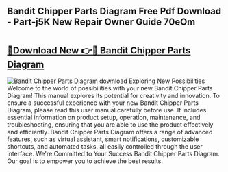 ## Bandit Chipper Parts Diagram Free Pdf Download - Part-j5K New Repair Owner Guide 70eOm

# <h2><a href="http://dfor51.blite.top/?on=Bandit+Chipper+Parts+Diagram">🔗Download New 👉🔴 Bandit Chipper Parts Diagram</a></h2>

[![Bandit Chipper Parts Diagram download](https://i.imgur.com/lujVjoI.png)](http://dfor51.blite.top/?on=Bandit+Chipper+Parts+Diagram)
Exploring New Possibilities Welcome to the world of possibilities with your new Bandit Chipper Parts Diagram! This manual explores its potential for creativity and innovation. To ensure a successful experience with your new Bandit Chipper Parts Diagram, please read this user manual carefully before use. It includes essential information on product setup, operation, maintenance, and troubleshooting, ensuring that you are able to use the product effectively and efficiently. Bandit Chipper Parts Diagram offers a range of advanced features, such as virtual assistant, smart notifications, customizable shortcuts, and automated tasks, all easily controlled through the user interface. We're Committed to Your Success Bandit Chipper Parts Diagram. Our goal is to empower you to achieve the best results.
